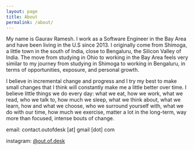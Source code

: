 ```yaml
---
layout: page
title: About
permalink: /about/
---
```

My name is Gaurav Ramesh. I work as a Software Engineer in the Bay Area and have been living in the U.S since 2013. I originally come from Shimoga, a little town in the south of India, close to Bengaluru, the Silicon Valley of India. The move from studying in Ohio to working in the Bay Area feels very similar to my journey from studying in Shimoga to working in Bengaluru, in terms of opportunities, exposure, and personal growth.

I believe in incremental change and progress and I try my best to make small changes that I think will constantly make me a little better over time. I believe little things we do every day: what we eat, how we work, what we read, who we talk to, how much we sleep, what we think about, what we learn, how and what we choose, who we surround yourself with, what we do with our time, how much we exercise, matter a lot in the long-term, way more than focused, intense bouts of change.

email: contact.outofdesk [at] gmail [dot] com

instagram: [@out.of.desk](https://instagram.com/out.of.desk)
